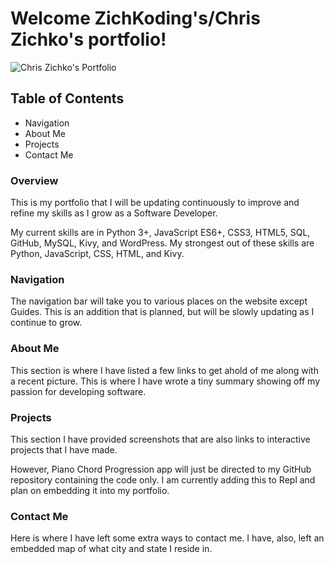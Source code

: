 # **Welcome ZichKoding's/Chris Zichko's portfolio!**

![Chris Zichko's Portfolio](./assets/images/ChrisZichko.gif)

## **Table of Contents**

* Navigation
* About Me
* Projects
* Contact Me

### **Overview**
This is my portfolio that I will be updating continuously to improve and refine my skills as I grow as a Software Developer. 

My current skills are in Python 3+, JavaScript ES6+, CSS3, HTML5, SQL, GitHub, MySQL, Kivy, and WordPress. My strongest out of these skills are Python, JavaScript, CSS, HTML, and Kivy.

### **Navigation**
The navigation bar will take you to various places on the website except Guides. This is an addition that is planned, but will be slowly updating as I continue to grow. 

### **About Me**
This section is where I have listed a few links to get ahold of me along with a recent picture. This is where I have wrote a tiny summary showing off my passion for developing software.

### **Projects**
This section I have provided screenshots that are also links to interactive projects that I have made.

 However, Piano Chord Progression app will just be directed to my GitHub repository containing the code only. I am currently adding this to Repl and plan on embedding it into my portfolio.

 ### **Contact Me**
 Here is where I have left some extra ways to contact me. I have, also, left an embedded map of what city and state I reside in. 